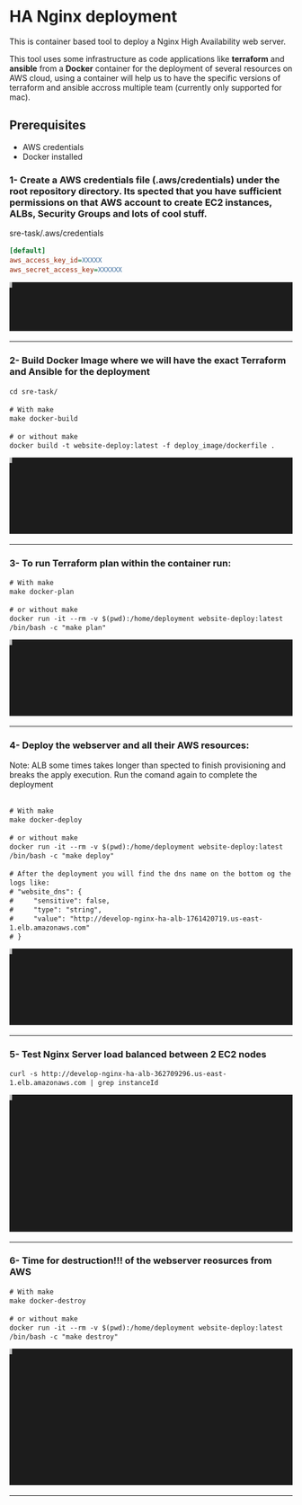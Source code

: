 # HA Nginx deployment

This is container based tool to deploy a Nginx High Availability web server.

This tool uses some infrastructure as code applications like **terraform** and **ansible** from a **Docker** container for the deployment of several resources on AWS cloud, using a container will help us to have the specific versions of terraform and ansible accross multiple team (currently only supported for mac).

## Prerequisites
- AWS credentials
- Docker installed

### 1- Create a AWS credentials file (.aws/credentials) under the root repository directory. Its spected that you have sufficient permissions on that AWS account to create EC2 instances, ALBs, Security Groups and lots of cool stuff.

sre-task/.aws/credentials
```ini
[default]
aws_access_key_id=XXXXX
aws_secret_access_key=XXXXXX
```
![Example](./common/tutorial/setup_access_keys.svg)

---

### 2- Build Docker Image where we will have the exact Terraform and Ansible for the deployment
```shell
cd sre-task/

# With make
make docker-build

# or without make
docker build -t website-deploy:latest -f deploy_image/dockerfile .
```
![Example](./common/tutorial/build_docker_image.svg)

---

### 3- To run Terraform plan within the container run:
```shell
# With make
make docker-plan

# or without make
docker run -it --rm -v $(pwd):/home/deployment website-deploy:latest /bin/bash -c "make plan"
```
![Example](./common/tutorial/terraform_plan.svg)

---

### 4- Deploy the webserver and all their AWS resources:
 Note: ALB some times takes longer than spected to finish provisioning and breaks the apply execution.
 Run the comand again to complete the deployment

```shell

# With make
make docker-deploy

# or without make
docker run -it --rm -v $(pwd):/home/deployment website-deploy:latest /bin/bash -c "make deploy"

# After the deployment you will find the dns name on the bottom og the logs like:
# "website_dns": {
#     "sensitive": false,
#     "type": "string",
#     "value": "http://develop-nginx-ha-alb-1761420719.us-east-1.elb.amazonaws.com"
# }
```
![Example](./common/tutorial/terraform_deploy.svg)

---

### 5- Test Nginx Server load balanced between 2 EC2 nodes
```shell
curl -s http://develop-nginx-ha-alb-362709296.us-east-1.elb.amazonaws.com | grep instanceId
```
![Example](./common/tutorial/test_dns_webserver.svg)

---

### 6- Time for destruction!!! of the webserver reosurces from AWS
```shell
# With make
make docker-destroy

# or without make
docker run -it --rm -v $(pwd):/home/deployment website-deploy:latest /bin/bash -c "make destroy"
```
![Example](./common/tutorial/terraform_destroy_all.svg)

---